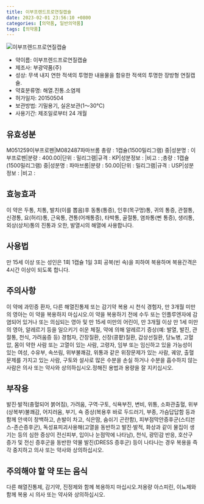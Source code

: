```yaml
---
title: 이부프렌드프로연질캡슐
date: 2023-02-01 23:56:10 +0800
categories: [의약품, 일반의약품]
tags: [의약품]
---
```

![이부프렌드프로연질캡슐](https://nedrug.mfds.go.kr/pbp/cmn/itemImageDownload/147427065184100012)

- 약이름: 이부프렌드프로연질캡슐
- 제조사: 부광약품(주)
- 성상: 무색 내지 연한 적색의 투명한 내용물을 함유한 적색의 투명한 장방형 연질캡슐.
- 약효분류명: 해열.진통.소염제
- 허가일자: 20150504
- 보관방법: 기밀용기, 실온보관(1～30℃)
- 사용기간: 제조일로부터 24 개월
## 유효성분
M051259이부프로펜|M082487파마브롬
총량 : 1캡슐(1500밀리그램) 중|성분명 : 이부프로펜|분량 : 400.00|단위 : 밀리그램|규격 : KP|성분정보 : |비고 : ;총량 : 1캡슐(1500밀리그램) 중|성분명 : 파마브롬|분량 : 50.00|단위 : 밀리그램|규격 : USP|성분정보 : |비고 :
## 효능효과
이 약은 두통, 치통, 발치(이를 뽑음)후 동통(통증), 인후(목구멍)통, 귀의 통증, 관절통, 신경통, 요(허리)통, 근육통, 견통(어깨통증), 타박통, 골절통, 염좌통(삔 통증), 생리통, 외상(상처)통의 진통과 오한, 발열시의 해열에 사용합니다.
## 사용법
만 15세 이상 또는 성인은 1회 1캡슐 1일 3회 공복(빈 속)을 피하여 복용하며 복용간격은 4시간 이상이 되도록 합니다.
## 주의사항
이 약에 과민증 환자, 다른 해열진통제 또는 감기약 복용 시 천식 경험자, 만 3개월 미만의 영아는 이 약을 복용하지 마십시오.이 약을 복용하기 전에 수두 또는 인플루엔자에 감염되어 있거나 또는 의심되는 영아 및 만 15세 미만의 어린이, 만 3개월 이상 만 1세 미만의 영아, 알레르기 등을 일으키기 쉬운 체질, 약에 의해 알레르기 증상(예: 발열, 발진, 관절통, 천식, 가려움증 등) 경험자, 간장질환, 신장(콩팥)질환, 갑상선질환, 당뇨병, 고혈압, 몸이 약한 사람 또는 고열이 있는 사람, 고령자, 임부 또는 임신하고 있을 가능성이 있는 여성, 수유부, 속쓰림, 위부불쾌감, 위통과 같은 위장문제가 있는 사람, 궤양, 출혈문제를 가지고 있는 사람, 구토와 설사로 많은 수분을 손실 하거나 수분을 흡수하지 않는 사람은 의사 또는 약사와 상의하십시오.정해진 용법과 용량을 잘 지키십시오.
## 부작용
발진·발적(충혈되어 붉어짐), 가려움, 구역·구토, 식욕부진, 변비, 위통, 소화관출혈, 위부(상복부)불쾌감, 어지러움, 부기, 쇽 증상(복용후 바로 두드러기, 부종, 가슴답답함 등과 함께 안색이 창백하고, 손발이 차고, 식은땀, 숨쉬기 곤란함), 피부점막안증후군(스티븐스-존슨증후군), 독성표피괴사용해(고열을 동반하고 발진·발적, 화상과 같이 물집이 생기는 등의 심한 증상이 전신피부, 입이나 눈점막에 나타남), 천식, 광민감 반응, 호산구 증가 및 전신 증후군을 동반한 약물 발진(DRESS 증후군) 등이 나타나는 경우 복용을 즉각 중지하고 의사 또는 약사와 상의하십시오.
## 주의해야 할 약 또는 음식
다른 해열진통제, 감기약, 진정제와 함께 복용하지 마십시오.저용량 아스피린, 이뇨제와 함께 복용 시 의사 또는 약사와 상의하십시오.
